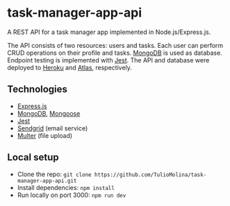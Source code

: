 # task-manager-app-api

A REST API for a task manager app implemented in Node.js/Express.js.

The API consists of two resources: users and tasks. Each user can perform CRUD operations on their profile and tasks. [MongoDB](https://www.mongodb.com/) is used as database. Endpoint testing is implemented with [Jest](https://jestjs.io/). The API and database were deployed to [Heroku](https://devcenter.heroku.com/) and [Atlas](https://www.mongodb.com/cloud/atlas), respectively.

## Technologies
- [Express.js](https://expressjs.com/)
- [MongoDB](https://www.mongodb.com/), [Mongoose](https://mongoosejs.com/)
- [Jest](https://jestjs.io/)
- [Sendgrid](https://www.npmjs.com/package/@sendgrid/mail) (email service) 
- [Multer](https://www.npmjs.com/package/multer) (file upload)


## Local setup
- Clone the repo: `git clone https://github.com/TulioMolina/task-manager-app-api.git`
- Install dependencies: `npm install`
- Run locally on port 3000: `npm run dev`

